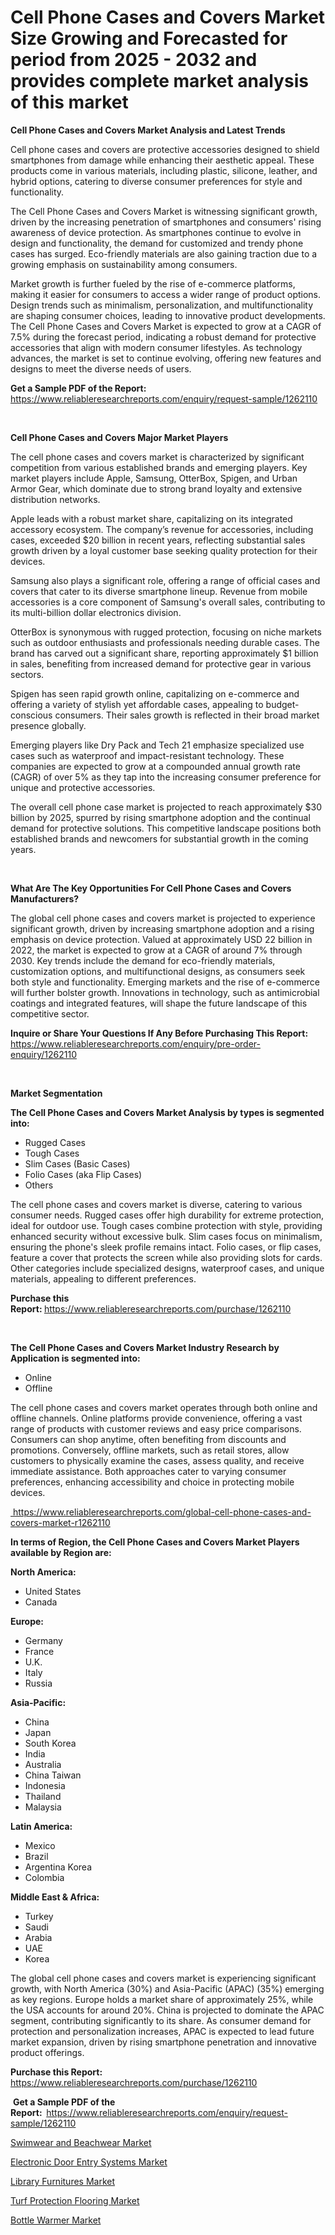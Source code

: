 <p><h1>Cell Phone Cases and Covers Market Size Growing and Forecasted for period from 2025 - 2032 and provides complete market analysis of this market</h1></p><p><strong>Cell Phone Cases and Covers Market Analysis and Latest Trends</strong></p>
<p><p>Cell phone cases and covers are protective accessories designed to shield smartphones from damage while enhancing their aesthetic appeal. These products come in various materials, including plastic, silicone, leather, and hybrid options, catering to diverse consumer preferences for style and functionality. </p><p>The Cell Phone Cases and Covers Market is witnessing significant growth, driven by the increasing penetration of smartphones and consumers' rising awareness of device protection. As smartphones continue to evolve in design and functionality, the demand for customized and trendy phone cases has surged. Eco-friendly materials are also gaining traction due to a growing emphasis on sustainability among consumers. </p><p>Market growth is further fueled by the rise of e-commerce platforms, making it easier for consumers to access a wider range of product options. Design trends such as minimalism, personalization, and multifunctionality are shaping consumer choices, leading to innovative product developments. The Cell Phone Cases and Covers Market is expected to grow at a CAGR of 7.5% during the forecast period, indicating a robust demand for protective accessories that align with modern consumer lifestyles. As technology advances, the market is set to continue evolving, offering new features and designs to meet the diverse needs of users.</p></p>
<p><strong>Get a Sample PDF of the Report:&nbsp;</strong> <a href="https://www.reliableresearchreports.com/enquiry/request-sample/1262110?utm_campaign=12&utm_medium=2&utm_source=Github&utm_content=ia&utm_term=15022025&utm_id=cell-phone-cases-and-covers">https://www.reliableresearchreports.com/enquiry/request-sample/1262110</a></p>
<p>&nbsp;</p>
<p><strong>Cell Phone Cases and Covers Major Market Players</strong></p>
<p><p>The cell phone cases and covers market is characterized by significant competition from various established brands and emerging players. Key market players include Apple, Samsung, OtterBox, Spigen, and Urban Armor Gear, which dominate due to strong brand loyalty and extensive distribution networks. </p><p>Apple leads with a robust market share, capitalizing on its integrated accessory ecosystem. The company’s revenue for accessories, including cases, exceeded $20 billion in recent years, reflecting substantial sales growth driven by a loyal customer base seeking quality protection for their devices.</p><p>Samsung also plays a significant role, offering a range of official cases and covers that cater to its diverse smartphone lineup. Revenue from mobile accessories is a core component of Samsung's overall sales, contributing to its multi-billion dollar electronics division.</p><p>OtterBox is synonymous with rugged protection, focusing on niche markets such as outdoor enthusiasts and professionals needing durable cases. The brand has carved out a significant share, reporting approximately $1 billion in sales, benefiting from increased demand for protective gear in various sectors.</p><p>Spigen has seen rapid growth online, capitalizing on e-commerce and offering a variety of stylish yet affordable cases, appealing to budget-conscious consumers. Their sales growth is reflected in their broad market presence globally.</p><p>Emerging players like Dry Pack and Tech 21 emphasize specialized use cases such as waterproof and impact-resistant technology. These companies are expected to grow at a compounded annual growth rate (CAGR) of over 5% as they tap into the increasing consumer preference for unique and protective accessories.</p><p>The overall cell phone case market is projected to reach approximately $30 billion by 2025, spurred by rising smartphone adoption and the continual demand for protective solutions. This competitive landscape positions both established brands and newcomers for substantial growth in the coming years.</p></p>
<p>&nbsp;</p>
<p><strong>What Are The Key Opportunities For Cell Phone Cases and Covers Manufacturers?</strong></p>
<p><p>The global cell phone cases and covers market is projected to experience significant growth, driven by increasing smartphone adoption and a rising emphasis on device protection. Valued at approximately USD 22 billion in 2022, the market is expected to grow at a CAGR of around 7% through 2030. Key trends include the demand for eco-friendly materials, customization options, and multifunctional designs, as consumers seek both style and functionality. Emerging markets and the rise of e-commerce will further bolster growth. Innovations in technology, such as antimicrobial coatings and integrated features, will shape the future landscape of this competitive sector.</p></p>
<p><strong>Inquire or Share Your Questions If Any Before Purchasing This Report:</strong> <a href="https://www.reliableresearchreports.com/enquiry/pre-order-enquiry/1262110?utm_campaign=12&utm_medium=2&utm_source=Github&utm_content=ia&utm_term=15022025&utm_id=cell-phone-cases-and-covers">https://www.reliableresearchreports.com/enquiry/pre-order-enquiry/1262110</a></p>
<p>&nbsp;</p>
<p><strong>Market Segmentation</strong></p>
<p><strong>The Cell Phone Cases and Covers Market Analysis by types is segmented into:</strong></p>
<p><ul><li>Rugged Cases</li><li>Tough Cases</li><li>Slim Cases (Basic Cases)</li><li>Folio Cases (aka Flip Cases)</li><li>Others</li></ul></p>
<p><p>The cell phone cases and covers market is diverse, catering to various consumer needs. Rugged cases offer high durability for extreme protection, ideal for outdoor use. Tough cases combine protection with style, providing enhanced security without excessive bulk. Slim cases focus on minimalism, ensuring the phone's sleek profile remains intact. Folio cases, or flip cases, feature a cover that protects the screen while also providing slots for cards. Other categories include specialized designs, waterproof cases, and unique materials, appealing to different preferences.</p></p>
<p><strong>Purchase this Report:&nbsp;</strong><a href="https://www.reliableresearchreports.com/purchase/1262110?utm_campaign=12&utm_medium=2&utm_source=Github&utm_content=ia&utm_term=15022025&utm_id=cell-phone-cases-and-covers">https://www.reliableresearchreports.com/purchase/1262110</a></p>
<p>&nbsp;</p>
<p><strong>The Cell Phone Cases and Covers Market Industry Research by Application is segmented into:</strong></p>
<p><ul><li>Online</li><li>Offline</li></ul></p>
<p><p>The cell phone cases and covers market operates through both online and offline channels. Online platforms provide convenience, offering a vast range of products with customer reviews and easy price comparisons. Consumers can shop anytime, often benefiting from discounts and promotions. Conversely, offline markets, such as retail stores, allow customers to physically examine the cases, assess quality, and receive immediate assistance. Both approaches cater to varying consumer preferences, enhancing accessibility and choice in protecting mobile devices.</p></p>
<p><a href="https://www.reliableresearchreports.com/global-cell-phone-cases-and-covers-market-r1262110?utm_campaign=12&utm_medium=2&utm_source=Github&utm_content=ia&utm_term=15022025&utm_id=cell-phone-cases-and-covers">&nbsp;https://www.reliableresearchreports.com/global-cell-phone-cases-and-covers-market-r1262110</a></p>
<p><strong>In terms of Region, the Cell Phone Cases and Covers Market Players available by Region are:</strong></p>
<p>
    <p> <strong> North America: </strong>
        <ul>
            <li>United States</li>
            <li>Canada</li>
        </ul>
        </p> 
    <p> <strong> Europe: </strong>
        <ul>
            <li>Germany</li>
            <li>France</li>
            <li>U.K.</li>
            <li>Italy</li>
            <li>Russia</li>
        </ul>
        </p> 
    <p> <strong> Asia-Pacific: </strong>
        <ul>
            <li>China</li>
            <li>Japan</li>
            <li>South Korea</li>
            <li>India</li>
            <li>Australia</li>
            <li>China Taiwan</li>
            <li>Indonesia</li>
            <li>Thailand</li>
            <li>Malaysia</li>
        </ul>
        </p> 
    <p> <strong> Latin America: </strong>
        <ul>
            <li>Mexico</li>
            <li>Brazil</li>
            <li>Argentina Korea</li>
            <li>Colombia</li>
        </ul>
        </p> 
    <p> <strong> Middle East & Africa: </strong>
        <ul>
            <li>Turkey</li>
            <li>Saudi</li>
            <li>Arabia</li>
            <li>UAE</li>
            <li>Korea</li>
        </ul>
    </p>
    </p>
<p><p>The global cell phone cases and covers market is experiencing significant growth, with North America (30%) and Asia-Pacific (APAC) (35%) emerging as key regions. Europe holds a market share of approximately 25%, while the USA accounts for around 20%. China is projected to dominate the APAC segment, contributing significantly to its share. As consumer demand for protection and personalization increases, APAC is expected to lead future market expansion, driven by rising smartphone penetration and innovative product offerings.</p></p>
<p><strong>Purchase this Report: </strong><a href="https://www.reliableresearchreports.com/purchase/1262110?utm_campaign=12&utm_medium=2&utm_source=Github&utm_content=ia&utm_term=15022025&utm_id=cell-phone-cases-and-covers">https://www.reliableresearchreports.com/purchase/1262110</a></p>
<p>&nbsp;<strong>Get a Sample PDF of the Report:&nbsp;&nbsp;</strong><a href="https://www.reliableresearchreports.com/enquiry/request-sample/1262110?utm_campaign=12&utm_medium=2&utm_source=Github&utm_content=ia&utm_term=15022025&utm_id=cell-phone-cases-and-covers">https://www.reliableresearchreports.com/enquiry/request-sample/1262110</a></p>
<p><strong></strong></p>
<p><p><a href="https://github.com/nemcemakoi/Market-Research-Report-List-1/blob/main/swimwear-and-beachwear-market.md?utm_campaign=12&utm_medium=2&utm_source=Github&utm_content=ia&utm_term=15022025&utm_id=cell-phone-cases-and-covers">Swimwear and Beachwear Market</a></p><p><a href="https://github.com/katonmarti489/Market-Research-Report-List-1/blob/main/electronic-door-entry-systems-market.md?utm_campaign=12&utm_medium=2&utm_source=Github&utm_content=ia&utm_term=15022025&utm_id=cell-phone-cases-and-covers">Electronic Door Entry Systems Market</a></p><p><a href="https://github.com/mshiradeth/Market-Research-Report-List-1/blob/main/library-furnitures-market.md?utm_campaign=12&utm_medium=2&utm_source=Github&utm_content=ia&utm_term=15022025&utm_id=cell-phone-cases-and-covers">Library Furnitures Market</a></p><p><a href="https://github.com/sadithsondah72/Market-Research-Report-List-1/blob/main/turf-protection-flooring-market.md?utm_campaign=12&utm_medium=2&utm_source=Github&utm_content=ia&utm_term=15022025&utm_id=cell-phone-cases-and-covers">Turf Protection Flooring Market</a></p><p><a href="https://github.com/rushanday/Market-Research-Report-List-1/blob/main/bottle-warmer-market.md?utm_campaign=12&utm_medium=2&utm_source=Github&utm_content=ia&utm_term=15022025&utm_id=cell-phone-cases-and-covers">Bottle Warmer Market</a></p></p>